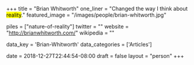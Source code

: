 +++
title = "Brian Whitworth"
one_liner = "Changed the way I think about <mark>reality</mark>."
featured_image = "/images/people/brian-whitworth.jpg"

piles = ["nature-of-reality"]
twitter = ""
website = "http://brianwhitworth.com/"
wikipedia = ""

data_key = 'Brian-Whitworth'
data_categories = ['Articles']

date = 2018-12-27T22:44:54-08:00
draft = false
layout = "person"
+++

